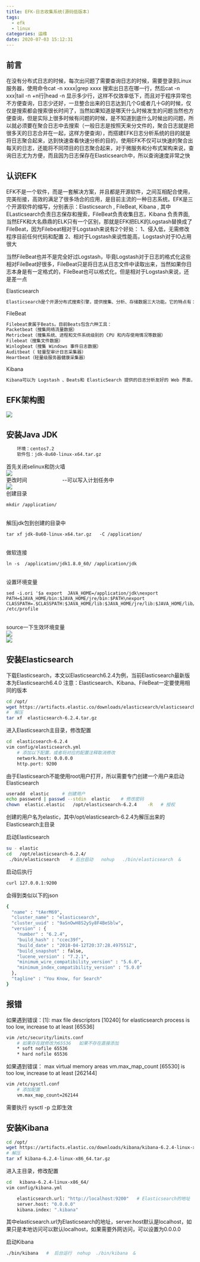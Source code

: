 ```yaml
---
title: EFK-日志收集系统(源码低版本)
tags:
  - efk
  - linux
categories: 运维
date: 2020-07-03 15:12:31
---
```

## 前言
在没有分布式日志的时候，每次出问题了需要查询日志的时候，需要登录到Linux服务器，使用命令cat -n xxxx|grep xxxx 搜索出日志在哪一行，然后cat -n xxx|tail -n +n行|head -n 显示多少行，这样不仅效率低下，而且对于程序异常也不方便查询，日志少还好，一旦整合出来的日志达到几个G或者几十G的时候，仅仅是搜索都会搜索很长时间了，当然如果知道是哪天什么时候发生的问题当然也方便查询，但是实际上很多时候有问题的时候，是不知道到底什么时候出的问题，所以就必须要在聚合日志中去搜索（一般日志是按照天来分文件的，聚合日志就是把很多天的日志合并在一起，这样方便查询），而搭建EFK日志分析系统的目的就是将日志聚合起来，达到快速查看快速分析的目的，使用EFK不仅可以快速的聚合出每天的日志，还能将不同项目的日志聚合起来，对于微服务和分布式架构来说，查询日志尤为方便，而且因为日志保存在Elasticsearch中，所以查询速度非常之快

## 认识EFK
EFK不是一个软件，而是一套解决方案，并且都是开源软件，之间互相配合使用，完美衔接，高效的满足了很多场合的应用，是目前主流的一种日志系统。EFK是三个开源软件的缩写，分别表示：Elasticsearch , FileBeat, Kibana , 其中ELasticsearch负责日志保存和搜索，FileBeat负责收集日志，Kibana 负责界面,当然EFK和大名鼎鼎的ELK只有一个区别，那就是EFK把ELK的Logstash替换成了FileBeat，因为Filebeat相对于Logstash来说有2个好处：
1、侵入低，无需修改程序目前任何代码和配置
2、相对于Logstash来说性能高，Logstash对于IO占用很大

当然FileBeat也并不是完全好过Logstash，毕竟Logstash对于日志的格式化这些相对FileBeat好很多，FileBeat只是将日志从日志文件中读取出来，当然如果你日志本身是有一定格式的，FileBeat也可以格式化，但是相对于Logstash来说，还是差一点

Elasticsearch
```bash
Elasticsearch是个开源分布式搜索引擎，提供搜集、分析、存储数据三大功能。它的特点有：分布式，零配置，自动发现，索引自动分片，索引副本机制，restful风格接口，多数据源，自动搜索负载等。
```
FileBeat
```bash
Filebeat隶属于Beats。目前Beats包含六种工具：
Packetbeat（搜集网络流量数据）
Metricbeat（搜集系统、进程和文件系统级别的 CPU 和内存使用情况等数据）
Filebeat（搜集文件数据）
Winlogbeat（搜集 Windows 事件日志数据）
Auditbeat（ 轻量型审计日志采集器）
Heartbeat（轻量级服务器健康采集器）
```
Kibana
```bash
Kibana可以为 Logstash 、Beats和 ElasticSearch 提供的日志分析友好的 Web 界面，可以帮助汇总、分析和搜索重要数据日志。
```
## EFK架构图
![](../9.png)
## 安装Java JDK
```bash
	环境：centos7.2
	软件包：jdk-8u60-linux-x64.tar.gz
```
首先关闭selinux和防火墙
<br/>![](../1.png)<br/>
更改时间 	 &nbsp; &nbsp; &nbsp; &nbsp; &nbsp; &nbsp; &nbsp; &nbsp; &nbsp; &nbsp; &nbsp; &nbsp;--可以写入计划任务中
<br/>![](../3.png)<br/>
创建目录   

	mkdir /application/

<br/>解压jdk包到创建的目录中<br/>

	tar xf jdk-8u60-linux-x64.tar.gz   -C /application/

<br/>做软连接<br/>
	
	ln -s  /application/jdk1.8.0_60/ /application/jdk

<br/>设置环境变量<br/>

	sed -i.ori '$a export  JAVA_HOME=/application/jdk\nexport PATH=$JAVA_HOME/bin:$JAVA_HOME/jre/bin:$PATH\nexport  CLASSPATH=.$CLASSPATH:$JAVA_HOME/lib:$JAVA_HOME/jre/lib:$JAVA_HOME/lib/tools.jar'  /etc/profile

<br/>source一下生效环境变量<br/>
![](../2.png)
<br/>![](../4.png)<br/>

## 安装Elasticsearch
下载Elasticsearch，本文以Elasticsearch6.2.4为例，当前Elasticsearch最新版本为Elasticsearch6.4.0
注意：Elasticsearch、Kibana、FileBeat一定要使用相同的版本
```bash
cd /opt/
wget https://artifacts.elastic.co/downloads/elasticsearch/elasticsearch-6.2.4.tar.gz
#  解压
tar xf  elasticsearch-6.2.4.tar.gz
```
进入Elasticsearch主目录，修改配置
```bash
cd  elasticsearch-6.2.4
vim config/elasticsearch.yml
    # 添加以下配置，或者将对应的配置注释取消修改
    network.host: 0.0.0.0 
    http.port: 9200    
```
由于Elasticsearch不能使用root用户打开，所以需要专门创建一个用户来启动Elasticsearch
```bash
useradd  elastic     # 创建用户
echo password | passwd --stdin  elastic    # 修改密码
chown  elastic.elastic   /opt/elasticsearch-6.2.4    -R   # 授权
```
创建的用户名为elastic，其中/opt/elasticsearch-6.2.4为解压出来的Elasticsearch主目录

启动Elasticsearch
```bash
su - elastic  
cd   /opt/elasticsearch-6.2.4/  
 ./bin/elasticsearch    # 后台启动   nohup   ./bin/elasticsearch  &
```
启动后执行
```bash 
curl 127.0.0.1:9200  
```
会得到类似以下的json
```bash
{
  "name" : "tAerM69",
  "cluster_name" : "elasticsearch",
  "cluster_uuid" : "9aSnOwH8S2ySy8F4BeSblw",
  "version" : {
    "number" : "6.2.4",
    "build_hash" : "ccec39f",
    "build_date" : "2018-04-12T20:37:28.497551Z",
    "build_snapshot" : false,
    "lucene_version" : "7.2.1",
    "minimum_wire_compatibility_version" : "5.6.0",
    "minimum_index_compatibility_version" : "5.0.0"
  },
  "tagline" : "You Know, for Search"
}
```

## 报错
如果遇到错误：[1]: max file descriptors [10240] for elasticsearch process is too low, increase to at least [65536]
```bash
vim /etc/security/limits.conf  
    # 如果存在就修改为65536   如果不存在直接添加
    * soft nofile 65536
    * hard nofile 65536
```
如果遇到错误： max virtual memory areas vm.max_map_count [65530] is too low, increase to at least [262144]
```bash
vim /etc/sysctl.conf
    # 添加配置
    vm.max_map_count=262144
```
需要执行 sysctl -p   立即生效

## 安装Kibana
```bash
cd /opt/
wget https://artifacts.elastic.co/downloads/kibana/kibana-6.2.4-linux-x86_64.tar.gz
# 解压
tar xf kibana-6.2.4-linux-x86_64.tar.gz
```
进入主目录，修改配置
```bash
cd   kibana-6.2.4-linux-x86_64/
vim config/kibana.yml 

    elasticsearch.url: "http://localhost:9200"   # Elasticsearch的地址
    server.host: "0.0.0.0"
    kibana.index: ".kibana"
```
其中elasticsearch.url为Elasticsearch的地址，server.host默认是localhost，如果只是本地访问可以默认localhost，如果需要外网访问，可以设置为0.0.0.0

启动Kibana
```bash
./bin/kibana   #  后台运行  nohup  ./bin/kibana  &
```
